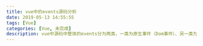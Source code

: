 ```yaml
---
title: vue中的events源码分析
date: 2019-05-13 14:55:55
tags: [Vue]
categories: [Vue, 未完成]
description: vue中源码中整体的events分为两类，一类为原生事件（Dom事件）、另一类为事件中心事件
---
```

